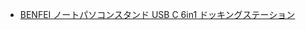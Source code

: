 - [BENFEI ノートパソコンスタンド USB C 6in1 ドッキングステーション](https://www.amazon.co.jp/BENFEI-%E3%83%8E%E3%83%BC%E3%83%88%E3%83%91%E3%82%BD%E3%82%B3%E3%83%B3%E3%82%B9%E3%82%BF%E3%83%B3%E3%83%89-%E3%83%89%E3%83%83%E3%82%AD%E3%83%B3%E3%82%B0%E3%82%B9%E3%83%86%E3%83%BC%E3%82%B7%E3%83%A7%E3%83%B3%E3%80%81HDMI-60Hz%E3%80%81%E3%82%AE%E3%82%AC%E3%83%93%E3%83%83%E3%83%88%E3%82%A4%E3%83%BC%E3%82%B5%E3%83%8D%E3%83%83%E3%83%88%E3%80%81100W-Pro%E3%80%81XPS%E3%80%81Thinkpad/dp/B0F9NG6S82/ref=sxin_15_pa_sp_search_thematic_sspa?__mk_ja_JP=%E3%82%AB%E3%82%BF%E3%82%AB%E3%83%8A&content-id=amzn1.sym.b482ac2a-0841-4219-b3c0-55fb4ffda2a0%3Aamzn1.sym.b482ac2a-0841-4219-b3c0-55fb4ffda2a0&crid=3VTWD3W2U06CP&cv_ct_cx=%E3%83%8E%E3%83%BC%E3%83%88PC+%E3%83%9B%E3%83%AB%E3%83%80%E3%83%BC&keywords=%E3%83%8E%E3%83%BC%E3%83%88PC+%E3%83%9B%E3%83%AB%E3%83%80%E3%83%BC&pd_rd_i=B0F9NG6S82&pd_rd_r=a3258a83-9a85-43b7-9e45-fa491ad77c1b&pd_rd_w=LeiYy&pd_rd_wg=egFV2&pf_rd_p=b482ac2a-0841-4219-b3c0-55fb4ffda2a0&pf_rd_r=2C34JEBQ7TKRFDA9XJE4&qid=1751641119&sbo=RZvfv%2F%2FHxDF%2BO5021pAnSA%3D%3D&sprefix=%E3%83%8E%E3%83%BC%E3%83%88pc+%E3%83%9B%E3%83%AB%E3%83%80%E3%83%BC%2Caps%2C183&sr=1-2-6c02463e-e96e-4fdb-91c8-e326f266380f-spons&sp_csd=d2lkZ2V0TmFtZT1zcF9zZWFyY2hfdGhlbWF0aWM&psc=1)
